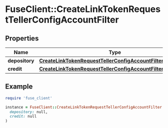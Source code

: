 # FuseClient::CreateLinkTokenRequestTellerConfigAccountFilter

## Properties

| Name | Type | Description | Notes |
| ---- | ---- | ----------- | ----- |
| **depository** | [**CreateLinkTokenRequestTellerConfigAccountFilterDepository**](CreateLinkTokenRequestTellerConfigAccountFilterDepository.md) |  | [optional] |
| **credit** | [**CreateLinkTokenRequestTellerConfigAccountFilterCredit**](CreateLinkTokenRequestTellerConfigAccountFilterCredit.md) |  | [optional] |

## Example

```ruby
require 'fuse_client'

instance = FuseClient::CreateLinkTokenRequestTellerConfigAccountFilter.new(
  depository: null,
  credit: null
)
```

